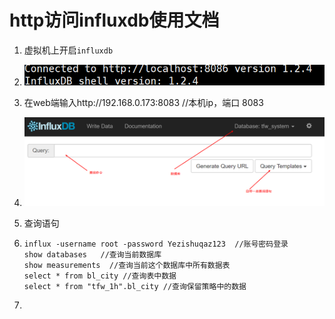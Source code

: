# http访问influxdb使用文档

1. 虚拟机上开启`influxdb`

2. ![1586743731753](assets/1586743731753.png)

3. 在web端输入http://192.168.0.173:8083 //本机ip，端口 8083

4. ![1586744036470](assets/1586744036470.png)

5. 查询语句

6. ```shell
   influx -username root -password Yezishuqaz123  //账号密码登录
   show databases   //查询当前数据库
   show measurements  //查询当前这个数据库中所有数据表
   select * from bl_city //查询表中数据
   select * from "tfw_1h".bl_city //查询保留策略中的数据 
   ```

7. 